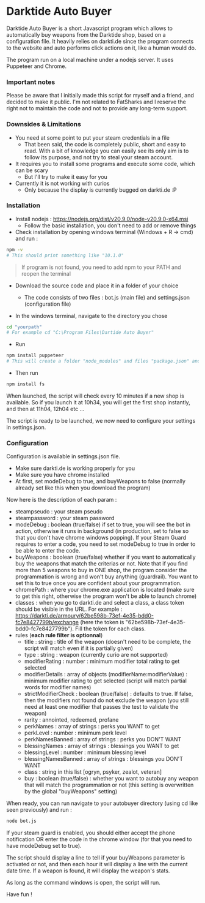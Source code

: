 # Darktide Auto Buyer

Darktide Auto Buyer is a short Javascript program which allows to automatically buy weapons from the Darktide shop, based on a configuration file. It heavily relies on darkti.de since the program connects to the website and auto performs click actions on it, like a human would do.

The program run on a local machine under a nodejs server. It uses Puppeteer and Chrome.

### Important notes

Please be aware that I initially made this script for myself and a friend, and decided to make it public. I'm not related to FatSharks and I reserve the right not to maintain the code and not to provide any long-term support.

### Downsides & Limitations
- You need at some point to put your steam credentials in a file
    - That been said, the code is completely public, short and easy to read. With a bit of knowledge you can easily see its only aim is to follow its purpose, and not try to steal your steam account.
- It requires you to install some programs and execute some code, which can be scary
    - But I'll try to make it easy for you
- Currently it is not working with curios
    - Only because the display is currently bugged on darkti.de :P 

### Installation
- Install nodejs : https://nodejs.org/dist/v20.9.0/node-v20.9.0-x64.msi
    - Follow the basic installation, you don't need to add or remove things
- Check installation by opening windows terminal (Windows + R -> cmd) and run :
```sh
npm -v
# This should print something like "10.1.0"
```
> If program is not found, you need to add npm to your PATH and reopen the terminal

- Download the source code and place it in a folder of your choice
    - The code consists of two files : bot.js (main file) and settings.json (configuration file)

- In the windows terminal, navigate to the directory you chose
```sh
cd "yourpath"
# For example cd "C:\Program Files\Dartide Auto Buyer"
```
- Run
```sh
npm install puppeteer
# This will create a folder "node_modules" and files "package.json" and "package-lock.json" next to the files you just downloaded
```
- Then run
```sh
npm install fs
```
When launched, the script will check every 10 minutes if a new shop is available. So if you launch it at 10h34, you will get the first shop instantly, and then at 11h04, 12h04 etc ...

The script is ready to be launched, we now need to configure your settings in settings.json.

### Configuration

Configuration is available in settings.json file.
- Make sure darkti.de is working properly for you
- Make sure you have chrome installed
- At first, set modeDebug to true, and buyWeapons to false (normally already set like this when you download the program)

Now here is the description of each param : 
- steampseudo : your steam pseudo
- steampassword : your steam password
- modeDebug : boolean (true/false) if set to true, you will see the bot in action, otherwise it runs in background (in production, set to false so that you don't have chrome windows popping). If your Steam Guard requires to enter a code, you need to set modeDebug to true in order to be able to enter the code.
- buyWeapons : boolean (true/false) whether if you want to automatically buy the weapons that match the criterias or not. Note that if you find more than 5 weapons to buy in ONE shop, the program consider the programmation is wrong and won't buy anything (guardrail). You want to set this to true once you are confident about your programmation.
- chromePath : where your chrome.exe application is located (make sure to get this right, otherwise the program won't be able to launch chrome)
- classes : when you go to darkti.de and select a class, a class token should be visible in the URL. For example : https://darkti.de/armoury/62be598b-73ef-4e35-bdd0-fc7e8427799b/exchange (here the token is "62be598b-73ef-4e35-bdd0-fc7e8427799b"). Fill the token for each class.
- rules (**each rule filter is optionnal**)
    -   title : string : title of the weapon (doesn't need to be complete, the script will match even if it is partially given)
    -   type : string : weapon (currently curio are not supported)
    -   modifierRating : number : minimum modifier total rating to get selected
    -   modifierDetails : array of objects (modifierName:modifierValue) : minimum modifier rating to get selected (script will match partial words for modifier names)
    -   strictModifierCheck : boolean (true/false) : defaults to true. If false, then the modifiers not found do not exclude the weapon (you still need at least one modifier that passes the test to validate the weapon)
    -   rarity : annointed, redeemed, profane
    -   perkNames : array of strings : perks you WANT to get
    -   perkLevel : number : minimum perk level
    -   perkNamesBanned : array of strings : perks you DON'T WANT
    -   blessingNames : array of strings : blessings you WANT to get
    -   blessingLevel : number : minimum blessing level
    -   blessingNamesBanned : array of strings : blessings you DON'T WANT
    -   class : string in this list [ogryn, psyker, zealot, veteran]
    -   buy : boolean (true/false) : whether you want to autobuy any weapon that will match the programmation or not (this setting is overwritten by the global "buyWeapons" setting)

When ready, you can run navigate to your autobuyer directory (using cd like seen previously) and run :
```sh
node bot.js
```
If your steam guard is enabled, you should either accept the phone notification OR enter the code in the chrome window (for that you need to have modeDebug set to true).

The script should display a line to tell if your buyWeapons parameter is activated or not, and then each hour it will display a line with the current date time. If a weapon is found, it will display the weapon's stats.

As long as the command windows is open, the script will run.

Have fun !